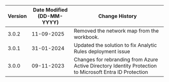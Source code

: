 | **Version** | **Date Modified (DD-MM-YYYY)** | **Change History**                                                                            |
|-------------|--------------------------------|-----------------------------------------------------------------------------------------------|
| 3.0.2       | 11-09-2025                     | Removed the network map from the workbook.                      |
| 3.0.1       | 31-01-2024                     | Updated the solution to fix Analytic Rules deployment issue     |
| 3.0.0       | 09-11-2023                     |	Changes for rebranding from Azure Active Directory Identity Protection to Microsoft Entra ID Protection |
                                	  
         
                                                                                                                 
